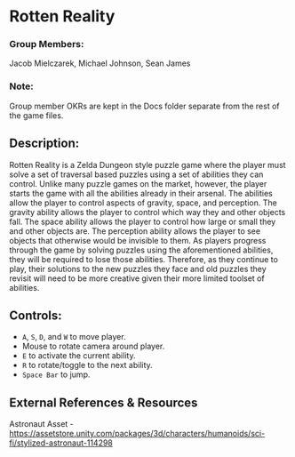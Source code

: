 # Rotten Reality

### Group Members:
Jacob Mielczarek, Michael Johnson, Sean James

### Note:
Group member OKRs are kept in the Docs folder separate from the rest of the game files.

## Description:
Rotten Reality is a Zelda Dungeon style puzzle game where the player must solve a set of traversal based puzzles using a set of abilities they can control. Unlike many puzzle games on the market, however, the player starts the game with all the abilities already in their arsenal. The abilities allow the player to control aspects of gravity, space, and perception. The gravity ability allows the player to control which way they and other objects fall. The space ability allows the player to control how large or small they and other objects are. The perception ability allows the player to see objects that otherwise would be invisible to them.
As players progress through the game by solving puzzles using the aforementioned abilities, they will be required to lose those abilities. Therefore, as they continue to play, their solutions to the new puzzles they face and old puzzles they revisit will need to be more creative given their more limited toolset of abilities.

## Controls:
- `A`, `S`, `D`, and `W` to move player.
- Mouse to rotate camera around player.
- `E` to activate the current ability.
- `R` to rotate/toggle to the next ability.
- `Space Bar` to jump.

## External References & Resources
Astronaut Asset - https://assetstore.unity.com/packages/3d/characters/humanoids/sci-fi/stylized-astronaut-114298
